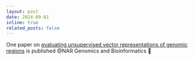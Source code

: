 ```yaml
---
layout: post
date: 2024-09-01
inline: true
related_posts: false
---
```


One paper on [evaluating unsupervised vector representations of genomic regions](https://academic.oup.com/nargab/article/6/3/lqae086/7731295?login=false) is published @NAR Genomics and Bioinformatics 🎉